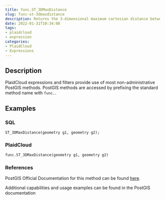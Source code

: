 ```yaml
---
title: func.ST_3DMaxDistance
slug: func-st-3dmaxdistance
description: Returns the 3-dimensional maximum cartesian distance between two geometries in projected units
date: 2022-01-31T10:34:08
tags:
- plaidcloud
- expression
categories:
- PlaidCloud
- Expressions
---
```



## Description


PlaidCloud expressions and filters provide use of most non-administrative PostGIS methods. PostGIS methods are accessed by prefixing the standard method name with `func.`.



## Examples


### SQL



```
ST_3DMaxDistance(geometry g1, geometry g2);
```


### PlaidCloud



```python
func.ST_3DMaxDistance(geometry g1, geometry g2)
```


### References


PostGIS Official Documentation for this method can be found [here](https://postgis.net/docs/manual-3.1/ST_3DMaxDistance.html).



Additional capabilities and usage examples can be found in the PostGIS documentation

